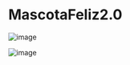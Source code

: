 # MascotaFeliz2.0
![image](https://github.com/JonathanREV2003/MascotaFeliz2/assets/99297546/1e7065ad-ed6c-4575-a0fd-326aa968881f)


![image](https://github.com/JonathanREV2003/MascotaFeliz2/assets/99297546/d947b038-2cda-4479-82d2-a177b8dc59c5)

